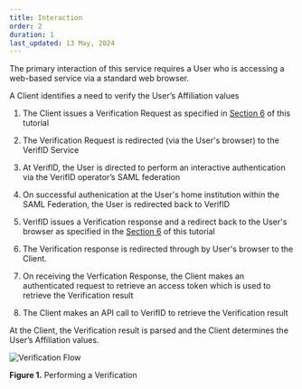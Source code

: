 ```yaml
---
title: Interaction
order: 2
duration: 1
last_updated: 13 May, 2024
---
```


The primary interaction of this service requires a User who is accessing a web-based service via a standard web browser.

A Client identifies a need to verify the User’s Affiliation values

1. The Client issues a Verification Request as specified in [Section 6](/verifid-integration/06-verification-request-and-response) of this tutorial

1. The Verification Request is redirected (via the User's browser) to the VerifID Service

1. At VerifID, the User is directed to perform an interactive authentication via the VerifID operator’s SAML federation

1. On successful authenication at the User's home institution within the SAML Federation, the User is redirected back to VerifID

1. VerifID issues a Verification response and a redirect back to the User's browser as specified in the [Section 6](/verifid-integration/06-verification-request-and-response) of this tutorial

1. The Verification response is redirected through by User's browser to the Client. 

1. On receiving the Verfication Response, the Client makes an authenticated request to retrieve an access token which is used to retrieve the Verification result

1. The Client makes an API call to VerifID to retrieve the Verification result

At the Client, the Verification result is parsed and the Client determines the User’s Affiliation values.

![Verification Flow](/assets/images/verifid-integration/VerifID-verification.png)

**Figure 1.** Performing a Verification
